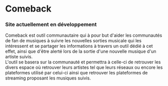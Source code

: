 # Comeback

### Site actuellement en développement

Comeback est outil communautaire qui à pour but d'aider les communautés de fan de musiques à suivre les nouvelles sorties musicale qui les intéressent et se partager les informations à travers un outil dédié à cet effet, ainsi que d'être alerté lors de la sortie d'une nouvelle musique d'un artiste suivis.  
L'outil se basera sur la communauté et permettra à celle-ci de retrouver les divers espace où retrouver leurs artistes tel que leurs réseaux ou encore les plateformes utilisé par celui-ci ainsi que retrouver les plateformes de streaming proposant les musiques suivis.
